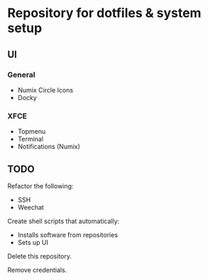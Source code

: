 # Repository for dotfiles & system setup

## UI

### General

*   Numix Circle Icons
*   Docky

### XFCE

*   Topmenu
*   Terminal
*   Notifications (Numix)

## TODO

Refactor the following:

*   SSH
*   Weechat

Create shell scripts that automatically:

*   Installs software from repositories
*   Sets up UI

Delete this repository.

Remove credentials.
